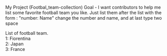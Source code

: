 My Project (Footbal_team-collection)
Goal - I want contributors to help me list some favorite football team you like. Just list them after the list with the form : "number: Name" change the number and name, and at last type two space

List of football team.  
1: Fiorentina   
2: Japan  
3: France
